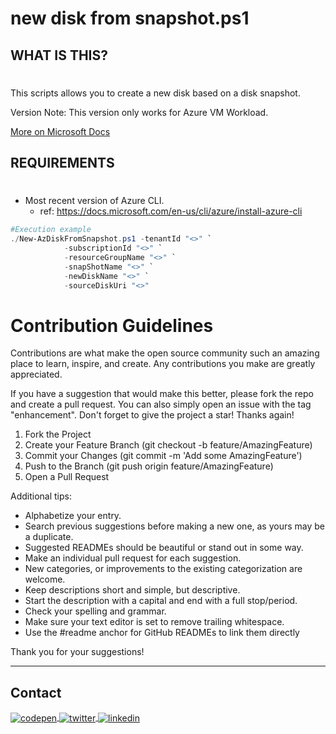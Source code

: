 # new disk from snapshot.ps1


## __WHAT IS THIS?__
#

This scripts allows you to create a new disk based on a disk snapshot.

Version Note: This version only works for Azure VM Workload.

 [More on Microsoft Docs](https://docs.microsoft.com/en-us/azure/backup/archive-tier-support)

## __REQUIREMENTS__
#

* Most recent version of Azure CLI.
    - ref: https://docs.microsoft.com/en-us/cli/azure/install-azure-cli


```powershell
#Execution example
./New-AzDiskFromSnapshot.ps1 -tenantId "<>" `
			-subscriptionId "<>" `
			-resourceGroupName "<>" `
			-snapShotName "<>" `
			-newDiskName "<>" `
			-sourceDiskUri "<>"
```

# Contribution Guidelines

Contributions are what make the open source community such an amazing place to learn, inspire, and create. Any contributions you make are greatly appreciated.

If you have a suggestion that would make this better, please fork the repo and create a pull request. You can also simply open an issue with the tag "enhancement". Don't forget to give the project a star! Thanks again!

1. Fork the Project
2. Create your Feature Branch (git checkout -b feature/AmazingFeature)
3. Commit your Changes (git commit -m 'Add some AmazingFeature')
4. Push to the Branch (git push origin feature/AmazingFeature)
5. Open a Pull Request

Additional tips:

- Alphabetize your entry.
- Search previous suggestions before making a new one, as yours may be a duplicate.
- Suggested READMEs should be beautiful or stand out in some way.
- Make an individual pull request for each suggestion.
- New categories, or improvements to the existing categorization are welcome.
- Keep descriptions short and simple, but descriptive.
- Start the description with a capital and end with a full stop/period.
- Check your spelling and grammar.
- Make sure your text editor is set to remove trailing whitespace.
- Use the #readme anchor for GitHub READMEs to link them directly


Thank you for your suggestions!

---
## Contact

<p align="left" style="background:">
<a href="https://techf.cloud" target="_blank">
  <img align="center" src="https://img.shields.io/badge/-Techf.Cloud-05122A?style=flat&logo=.net" alt="codepen"/>
</a>
<a href="https://twitter.com/estevofr" target="_blank">
  <img align="center" src="https://img.shields.io/badge/-Estevão França-05122A?style=flat&logo=twitter" alt="twitter"/>  
</a>
<a href="https://www.linkedin.com/in/estevao-fr/" target="_blank">
  <img align="center" src="https://img.shields.io/badge/-Estevão França-05122A?style=flat&logo=linkedin" alt="linkedin"/>
</a>
</p>
